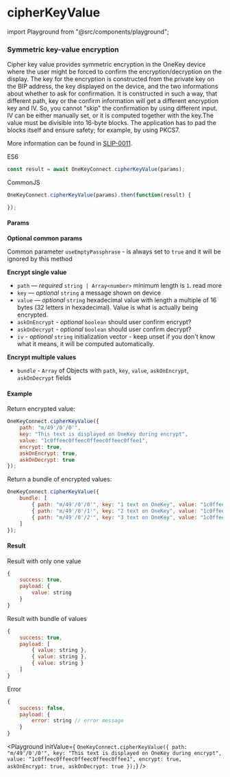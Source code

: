 # cipherKeyValue

import Playground from "@src/components/playground";

### Symmetric key-value encryption

Cipher key value provides symmetric encryption in the OneKey device where the user might be forced to confirm the encryption/decryption on the display. The key for the encryption is constructed from the private key on the BIP address, the key displayed on the device, and the two informations about whether to ask for confirmation. It is constructed in such a way, that different path, key or the confirm information will get a different encryption key and IV. So, you cannot "skip" the confirmation by using different input. IV can be either manually set, or it is computed together with the key.The value must be divisible into 16-byte blocks. The application has to pad the blocks itself and ensure safety; for example, by using PKCS7.

More information can be found in [SLIP-0011](https://github.com/satoshilabs/slips/blob/master/slip-0011.md).

ES6

```javascript
const result = await OneKeyConnect.cipherKeyValue(params);
```

CommonJS

```javascript
OneKeyConnect.cipherKeyValue(params).then(function(result) {

});
```

#### Params

**Optional common params**

Common parameter `useEmptyPassphrase` - is always set to `true` and it will be ignored by this method

**Encrypt single value**

* `path` — _required_ `string | Array<number>` minimum length is `1`. read more
* `key` — _optional_ `string` a message shown on device
* `value` — _optional_ `string` hexadecimal value with length a multiple of 16 bytes (32 letters in hexadecimal). Value is what is actually being encrypted.
* `askOnEncrypt` - _optional_ `boolean` should user confirm encrypt?
* `askOnDecrypt` - _optional_ `boolean` should user confirm decrypt?
* `iv` - _optional_ `string` initialization vector - keep unset if you don't know what it means, it will be computed automatically.

**Encrypt multiple values**

* `bundle` - `Array` of Objects with `path`, `key`, `value`, `askOnEncrypt`, `askOnDecrypt` fields

#### Example

Return encrypted value:

```javascript
OneKeyConnect.cipherKeyValue({
    path: "m/49'/0'/0'",
    key: "This text is displayed on OneKey during encrypt",
    value: "1c0ffeec0ffeec0ffeec0ffeec0ffee1",
    encrypt: true,
    askOnEncrypt: true,
    askOnDecrypt: true
});
```

Return a bundle of encrypted values:

```javascript
OneKeyConnect.cipherKeyValue({
    bundle: [
        { path: "m/49'/0'/0'", key: "1 text on OneKey", value: "1c0ffeec0ffeec0ffeec0ffeec0ffee1", encrypt: true  },
        { path: "m/49'/0'/1'", key: "2 text on OneKey", value: "1c0ffeec0ffeec0ffeec0ffeec0ffee1", encrypt: false },
        { path: "m/49'/0'/2'", key: "3 text on OneKey", value: "1c0ffeec0ffeec0ffeec0ffeec0ffee1" }
    ]
});
```

#### Result

Result with only one value

```javascript
{
    success: true,
    payload: {
        value: string
    }
}
```

Result with bundle of values

```javascript
{
    success: true,
    payload: [
        { value: string },
        { value: string },
        { value: string }
    ]
}
```

Error

```javascript
{
    success: false,
    payload: {
        error: string // error message
    }
}
```

\<Playground initValue={ `OneKeyConnect.cipherKeyValue({ path: "m/49'/0'/0'", key: "This text is displayed on OneKey during encrypt", value: "1c0ffeec0ffeec0ffeec0ffeec0ffee1", encrypt: true, askOnEncrypt: true, askOnDecrypt: true });`} />
